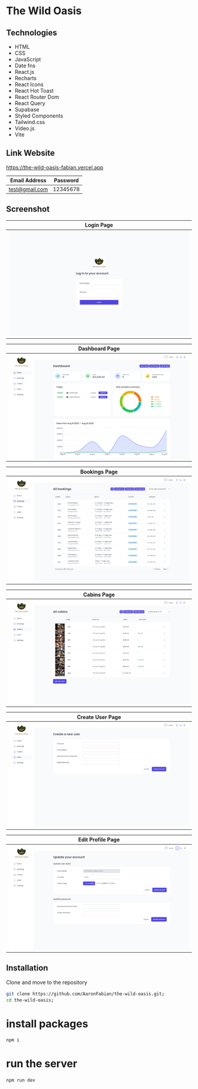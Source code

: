 # The Wild Oasis

## Technologies

- HTML
- CSS
- JavaScript
- Date fns
- React.js
- Recharts
- React Icons
- React Hot Toast
- React Router Dom
- React Query
- Supabase
- Styled Components
- Tailwind.css
- Video.js
- Vite

## Link Website

https://the-wild-oasis-fabian.vercel.app

| Email Address  | Password |
| -------------- | -------- |
| test@gmail.com | 12345678 |

## Screenshot

| Login Page                            |
| ------------------------------------- |
| ![login page](public/pages/login.png) |

| Dashboard Page                                |
| --------------------------------------------- |
| ![dashboard page](public/pages/dashboard.png) |

| Bookings Page                               |
| ------------------------------------------- |
| ![bookings page](public/pages/bookings.png) |

| Cabins Page                             |
| --------------------------------------- |
| ![cabins page](public/pages/cabins.png) |

| Create User Page                            |
| ------------------------------------------- |
| ![login page](public/pages/create-user.png) |

| Edit Profile Page                           |
| ------------------------------------------- |
| ![login page](public/pages/update-user.png) |

## Installation

Clone and move to the repository

```bash
git clone https://github.com/AaronFabian/the-wild-oasis.git;
cd the-wild-oasis;
```

# install packages
```bash
npm i
```

# run the server
```bash
npm run dev
```
